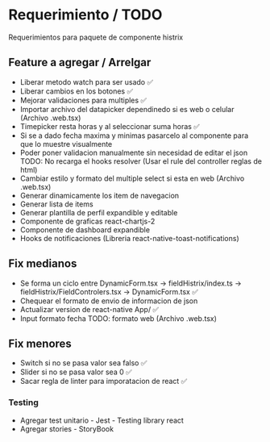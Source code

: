 # Requerimiento / TODO

Requerimientos para paquete de componente histrix

## Feature a agregar / Arrelgar

- Liberar metodo watch para ser usado ✅
- Liberar cambios en los botones ✅
- Mejorar validaciones para multiples ✅
- Importar archivo del datapicker dependinedo si es web o celular (Archivo .web.tsx)
- Timepicker resta horas y al seleccionar suma horas ✅
- Si se a dado fecha maxima y minimas pasarcelo al componente para que lo muestre visualmente
- Poder poner validacion manualmente sin necesidad de editar el json TODO: No recarga el hooks resolver (Usar el rule del controller reglas de html)
- Cambiar estilo y formato del multiple select si esta en web (Archivo .web.tsx)
- Generar dinamicamente los item de navegacion
- Generar lista de items
- Generar plantilla de perfil expandible y editable
- Componente de graficas react-chartjs-2
- Componente de dashboard expandible
- Hooks de notificaciones (Libreria react-native-toast-notifications)

## Fix medianos

- Se forma un ciclo entre DynamicForm.tsx -> fieldHistrix/index.ts -> fieldHistrix/FieldControlers.tsx -> DynamicForm.tsx ✅
- Chequear el formato de envio de informacion de json
- Actualizar version de react-native App/ ✅
- Input formato fecha TODO: formato web (Archivo .web.tsx)

## Fix menores

- Switch si no se pasa valor sea falso ✅
- Slider si no se pasa valor sea 0 ✅
- Sacar regla de linter para imporatacion de react ✅

### Testing

- Agregar test unitario - Jest - Testing library react
- Agregar stories - StoryBook
